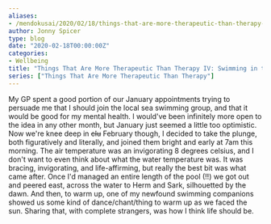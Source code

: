 ```yaml
---
aliases:
- /mendokusai/2020/02/18/things-that-are-more-therapeutic-than-therapy-iv-swimming-in-the-sea
author: Jonny Spicer
type: blog
date: "2020-02-18T00:00:00Z"
categories:
- Wellbeing
title: "Things That Are More Therapeutic Than Therapy IV: Swimming in the Sea"
series: ["Things That Are More Therapeutic Than Therapy"]
---
```

My GP spent a good portion of our January appointments trying to persuade me that I should join the local sea swimming group, and that it would be good for my mental health. I
would've been infinitely more open to the idea in any other month, but January just seemed a little too optimistic. Now we're knee deep in ~~clu~~ February though, I
decided to take the plunge, both figuratively and literally, and joined them bright and early at 7am this morning. The air temperature was an invigorating 8 degrees celsius,
and I don't want to even think about what the water temperature was. It was bracing, invigorating, and life-affirming, but really the best bit was what came after. Once I'd
managed an entire length of the pool (!!) we got out and peered east, across the water to Herm and Sark, silhouetted by the dawn. And then, to warm up, one of my newfound
swimming companions showed us some kind of dance/chant/thing to warm up as we faced the sun. Sharing that, with complete strangers, was how I think life should be.
